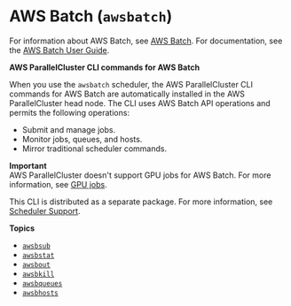 # AWS Batch \(`awsbatch`\)<a name="awsbatchcli-v3"></a>

For information about AWS Batch, see [AWS Batch](http://aws.amazon.com/batch/)\. For documentation, see the [AWS Batch User Guide](https://docs.aws.amazon.com/batch/latest/userguide/)\.

**AWS ParallelCluster CLI commands for AWS Batch**

When you use the `awsbatch` scheduler, the AWS ParallelCluster CLI commands for AWS Batch are automatically installed in the AWS ParallelCluster head node\. The CLI uses AWS Batch API operations and permits the following operations:
+ Submit and manage jobs\.
+ Monitor jobs, queues, and hosts\.
+ Mirror traditional scheduler commands\.

**Important**  
AWS ParallelCluster doesn't support GPU jobs for AWS Batch\. For more information, see [GPU jobs](https://docs.aws.amazon.com/batch/latest/userguide/gpu-jobs.html)\.

This CLI is distributed as a separate package\. For more information, see [Scheduler Support](moving-from-v2-to-v3.md#scheduler_support)\.

**Topics**
+ [`awsbsub`](awsbatchcli.awsbsub-v3.md)
+ [`awsbstat`](awsbatchcli.awsbstat-v3.md)
+ [`awsbout`](awsbatchcli.awsbout-v3.md)
+ [`awsbkill`](awsbatchcli.awsbkill-v3.md)
+ [`awsbqueues`](awsbatchcli.awsbqueues-v3.md)
+ [`awsbhosts`](awsbatchcli.awsbhosts-v3.md)